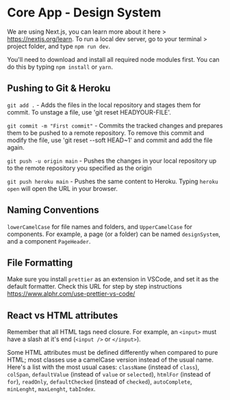 # Core App - Design System

We are using Next.js, you can learn more about it here > https://nextjs.org/learn.
To run a local dev server, go to your terminal > project folder, and type `npm run dev`.

You'll need to download and install all required node modules first. You can do this by typing `npm install` or `yarn`.

## Pushing to Git & Heroku

`git add .` - Adds the files in the local repository and stages them for commit. To unstage a file, use 'git reset HEADYOUR-FILE'.

`git commit -m "First commit"` - Commits the tracked changes and prepares them to be pushed to a remote repository. To remove this commit and modify the file, use 'git reset --soft HEAD~1' and commit and add the file again.

`git push -u origin main` - Pushes the changes in your local repository up to the remote repository you specified as the origin

`git push heroku main` - Pushes the same content to Heroku. Typing `heroku open` will open the URL in your browser.

## Naming Conventions

`lowerCamelCase` for file names and folders, and `UpperCamelCase` for components. For example, a page (or a folder) can be named `designSystem`, and a component `PageHeader`.

## File Formatting

Make sure you install `prettier` as an extension in VSCode, and set it as the default formatter. Check this URL for step by step instructions https://www.alphr.com/use-prettier-vs-code/

## React vs HTML attributes

Remember that all HTML tags need closure. For example, an `<input>` must have a slash at it's end (`<input />` or `</input>`).

Some HTML attributes must be defined differently when compared to pure HTML; most classes use a camelCase version instead of the usual name.
Here's a list with the most usual cases: `className` (instead of `class`), `colSpan`, `defaultValue` (instead of `value` or `selected`), `htmlFor` (instead of `for`), `readOnly`, `defaultChecked` (instead of `checked`), `autoComplete`, `minLenght`, `maxLenght`, `tabIndex`.
